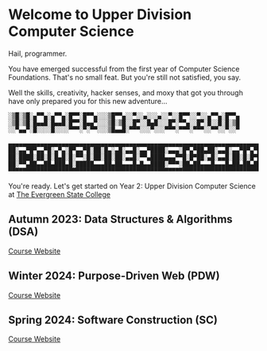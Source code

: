 # Welcome to Upper Division Computer Science

Hail, programmer.

You have emerged successful from the first year of Computer Science Foundations.
That's no small feat. But you're still not satisfied, you say.

Well the skills, creativity, hacker senses, and moxy that got you through 
have only prepared you for this new adventure...

```
░▒█░▒█░▄▀▀▄░▄▀▀▄░█▀▀░█▀▀▄░░░▒█▀▀▄░░▀░░▄░░░▄░░▀░░█▀▀░░▀░░▄▀▀▄░█▀▀▄
░▒█░▒█░█▄▄█░█▄▄█░█▀▀░█▄▄▀░░░▒█░▒█░░█▀░░█▄█░░░█▀░▀▀▄░░█▀░█░░█░█░▒█
░░▀▄▄▀░█░░░░█░░░░▀▀▀░▀░▀▀░░░▒█▄▄█░▀▀▀░░░▀░░░▀▀▀░▀▀▀░▀▀▀░░▀▀░░▀░░▀

▄▄▄▄▄▄▄▄▄▄▄▄▄▄▄▄▄▄▄▄▄▄▄▄▄▄▄▄▄▄▄▄▄▄▄▄▄▄▄▄▄▄▄▄▄▄▄▄▄▄▄▄▄▄▄▄▄▄▄▄▄▄▄▄▄▄▄▄▄▄▄▄▄▄
██░▄▄▀█▀▄▄▀█░▄▀▄░█▀▄▄▀█░██░█▄░▄█░▄▄█░▄▄▀████░▄▄▄░█▀▄▀██▄██░▄▄█░▄▄▀█▀▄▀█░▄▄
██░████░██░█░█▄█░█░▀▀░█░██░██░██░▄▄█░▀▀▄████▄▄▄▀▀█░█▀██░▄█░▄▄█░██░█░█▀█░▄▄
██░▀▀▄██▄▄██▄███▄█░█████▄▄▄██▄██▄▄▄█▄█▄▄████░▀▀▀░██▄██▄▄▄█▄▄▄█▄██▄██▄██▄▄▄
▀▀▀▀▀▀▀▀▀▀▀▀▀▀▀▀▀▀▀▀▀▀▀▀▀▀▀▀▀▀▀▀▀▀▀▀▀▀▀▀▀▀▀▀▀▀▀▀▀▀▀▀▀▀▀▀▀▀▀▀▀▀▀▀▀▀▀▀▀▀▀▀▀▀
```

You're ready. Let's get started on Year 2: 
Upper Division Computer Science at
[The Evergreen State College](https://evergreen.edu)

## Autumn 2023: Data Structures & Algorithms (DSA)

[Course Website](./dsa-23au/)

## Winter 2024: Purpose-Driven Web (PDW)

[Course Website](./pdw-24wi/)

## Spring 2024: Software Construction (SC)

[Course Website](./sc-24sp/)

